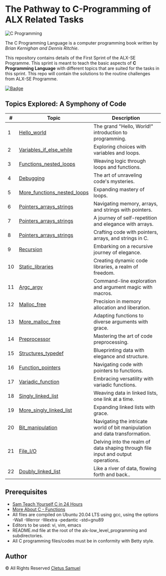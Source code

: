 # The Pathway to C-Programming of ALX Related Tasks

![C Programming](https://easystudyhub.com/wp-content/uploads/2023/03/C-progamming.jpg)

The C Programming Language is a computer programming book written by *Brian Kernighan and Dennis Ritchie*.

This repository contains details of the First Sprint of the ALX-SE Programme. This sprint is meant to teach the basic aspects of **C Programming Language** with different topics that are suited for the tasks in this sprint. This repo will contain the solutions to the routine challenges from ALX-SE Programme.

[![Badge](https://img.shields.io/badge/Topics-Covered%20-blue)](https://www.example.com/data-science)

## Topics Explored: A Symphony of Code

| #  | Topic                                      | Description                                           |
| -- | ------------------------------------------ | ----------------------------------------------------- |
| 1  | [Hello_world](./0x00-hello_world)          | The grand "Hello, World!" introduction to programming. |
| 2  | [Variables_if_else_while](./0x01-variables_if_else_while) | Exploring choices with variables and loops. |
| 3  | [Functions_nested_loops](./0x02-functions_nested_loops)   | Weaving logic through loops and functions.  |
| 4  | [Debugging](./0x03-debugging)                | The art of unraveling code's mysteries.         |
| 5  | [More_functions_nested_loops](./0x04-more_functions_nested_loops) | Expanding mastery of loops.        |
| 6  | [Pointers_arrays_strings](./0x05-pointers_arrays_strings)   | Navigating memory, arrays, and strings with pointers.          |
| 7  | [Pointers_arrays_strings](./0x06-pointers_arrays_strings/)  | A journey of self-repetition and elegance with arrays.         |
| 8  | [Pointers_arrays_strings](./0x07-pointers_arrays_strings)  | Crafting code with pointers, arrays, and strings in C.        |
| 9  | [Recursion](./0x08-recursion/)                | Embarking on a recursive journey of elegance.       |
| 10 | [Static_libraries](./0x09-static_libraries/)            | Creating dynamic code libraries, a realm of freedom.        |
| 11 | [Argc_argv](./0x0A-argc_argv/)          | Command-line exploration and argument magic with macros.           |
| 12 | [Malloc_free](./0x0B-malloc_free)| Precision in memory allocation and liberation.     |
| 13 | [More_malloc_free](./0x0C-more_malloc_free/)| Adapting functions to diverse arguments with grace.          |
| 14 | [Preprocessor](./0x0D-preprocessor/)| Mastering the art of code preprocessing.      |
| 15 | [Structures_typedef](./0x0E-structures_typedef/)  | Blueprinting data with elegance and structure.          |
| 16 | [Function_pointers](./0x0F-function_pointers)  | Navigating code with pointers to functions.          |
| 17 | [Variadic_function](./0x10-variadic_functions)  | Embracing versatility with variadic functions.          |
| 18 | [Singly_linked_list](./0x12-singly_linked_lists/)  | Weaving data in linked lists, one link at a time.          |
| 19 | [More_singly_linked_list](./0x13-more_singly_linked_lists)  | Expanding linked lists with grace.          |
| 20 | [Bit_manipulation](./0x14-bit_manipulation)  | Navigating the intricate world of bit manipulation and data transformation.          |
| 21 | [File_I/O](./0x15-file_io/)  | Delving into the realm of data shaping through file input and output operations.          |
| 22 | [Doubly_linked_list](./0x17-doubly_linked_lists/)  |  Like a river of data, flowing forth and back..          |

## Prerequisites

- [Sam Teach Yourself C in 24 Hours](https://www.pdfdrive.com/sams-teach-yourself-c-in-24-hours-e17514248.html)
- [More About C - Functions](https://www.tutorialspoint.com/cprogramming/c_functions.htm)
- All files are compiled on Ubuntu 20.04 LTS using gcc, using the options -Wall -Werror -Wextra -pedantic -std=gnu89
- Editors to be used: vi, vim, emacs
- README.md file at the root of the alx-low_level_programming and subdirectories.
- All C programming files/codes must be in conformity with Betty style.

## Author

&copy; All Rights Reserved [Cletus Samuel](https://cletsymedia.github.io/Prof-Portfolio/)
